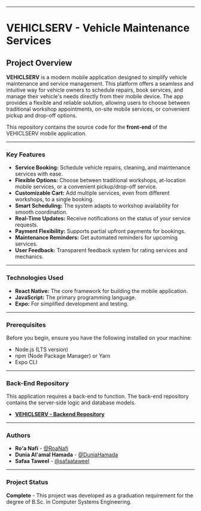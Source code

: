 -----

# VEHICLSERV - Vehicle Maintenance Services

## Project Overview

**VEHICLSERV** is a modern mobile application designed to simplify vehicle maintenance and service management. This platform offers a seamless and intuitive way for vehicle owners to schedule repairs, book services, and manage their vehicle's needs directly from their mobile device. The app provides a flexible and reliable solution, allowing users to choose between traditional workshop appointments, on-site mobile services, or convenient pickup and drop-off options.

This repository contains the source code for the **front-end** of the VEHICLSERV mobile application.

-----

### Key Features

  * **Service Booking:** Schedule vehicle repairs, cleaning, and maintenance services with ease.
  * **Flexible Options:** Choose between traditional workshops, at-location mobile services, or a convenient pickup/drop-off service.
  * **Customizable Cart:** Add multiple services, even from different workshops, to a single booking.
  * **Smart Scheduling:** The system adapts to workshop availability for smooth coordination.
  * **Real-Time Updates:** Receive notifications on the status of your service requests.
  * **Payment Flexibility:** Supports partial upfront payments for bookings.
  * **Maintenance Reminders:** Get automated reminders for upcoming services.
  * **User Feedback:** Transparent feedback system for rating services and mechanics.

-----

### Technologies Used

  * **React Native:** The core framework for building the mobile application.
  * **JavaScript:** The primary programming language.
  * **Expo:** For simplified development and testing.

-----

### Prerequisites

Before you begin, ensure you have the following installed on your machine:

  * Node.js (LTS version)
  * npm (Node Package Manager) or Yarn
  * Expo CLI


-----

### Back-End Repository

This application requires a back-end to function. The back-end repository contains the server-side logic and database models.

  * **[VEHICLSERV - Backend Repository](https://github.com/safaataweel/vechileBck)**

-----

### Authors

* **Ro'a Nafi** - [@RoaNafi](https://github.com/RoaNafi)
* **Dunia Al'amal Hamada** - [@DuniaHamada](https://github.com/DuniaHamada)
* **Safaa Taweel** - [@safaataweel](https://github.com/safaataweel)

-----

### Project Status

**Complete** - This project was developed as a graduation requirement for the degree of B.Sc. in Computer Systems Engineering.
